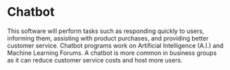 # Chatbot
This software will perform tasks such as responding quickly to users, informing them, assisting with product purchases, and providing better customer service. Chatbot programs work on Artificial Intelligence (A.I.) and Machine Learning Forums. A chatbot is more common in business groups as it can reduce customer service costs and host more users. 
